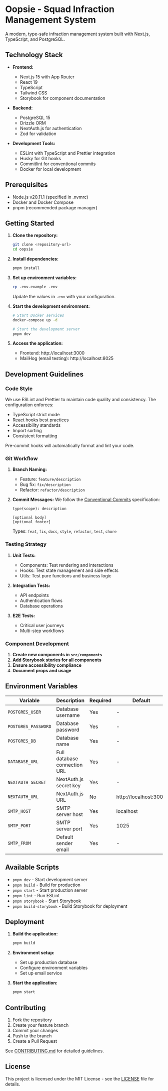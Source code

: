 # Oopsie - Squad Infraction Management System

A modern, type-safe infraction management system built with Next.js, TypeScript, and PostgreSQL.

## Technology Stack

- **Frontend:**

  - Next.js 15 with App Router
  - React 19
  - TypeScript
  - Tailwind CSS
  - Storybook for component documentation

- **Backend:**

  - PostgreSQL 15
  - Drizzle ORM
  - NextAuth.js for authentication
  - Zod for validation

- **Development Tools:**
  - ESLint with TypeScript and Prettier integration
  - Husky for Git hooks
  - Commitlint for conventional commits
  - Docker for local development

## Prerequisites

- Node.js v20.11.1 (specified in .nvmrc)
- Docker and Docker Compose
- pnpm (recommended package manager)

## Getting Started

1. **Clone the repository:**

   ```bash
   git clone <repository-url>
   cd oopsie
   ```

2. **Install dependencies:**

   ```bash
   pnpm install
   ```

3. **Set up environment variables:**

   ```bash
   cp .env.example .env
   ```

   Update the values in `.env` with your configuration.

4. **Start the development environment:**

   ```bash
   # Start Docker services
   docker-compose up -d

   # Start the development server
   pnpm dev
   ```

5. **Access the application:**
   - Frontend: http://localhost:3000
   - MailHog (email testing): http://localhost:8025

## Development Guidelines

### Code Style

We use ESLint and Prettier to maintain code quality and consistency. The configuration enforces:

- TypeScript strict mode
- React hooks best practices
- Accessibility standards
- Import sorting
- Consistent formatting

Pre-commit hooks will automatically format and lint your code.

### Git Workflow

1. **Branch Naming:**

   - Feature: `feature/description`
   - Bug fix: `fix/description`
   - Refactor: `refactor/description`

2. **Commit Messages:**
   We follow the [Conventional Commits](https://www.conventionalcommits.org/) specification:

   ```
   type(scope): description

   [optional body]
   [optional footer]
   ```

   Types: `feat`, `fix`, `docs`, `style`, `refactor`, `test`, `chore`

### Testing Strategy

1. **Unit Tests:**

   - Components: Test rendering and interactions
   - Hooks: Test state management and side effects
   - Utils: Test pure functions and business logic

2. **Integration Tests:**

   - API endpoints
   - Authentication flows
   - Database operations

3. **E2E Tests:**
   - Critical user journeys
   - Multi-step workflows

### Component Development

1. **Create new components in `src/components`**
2. **Add Storybook stories for all components**
3. **Ensure accessibility compliance**
4. **Document props and usage**

## Environment Variables

| Variable            | Description                  | Required | Default               |
| ------------------- | ---------------------------- | -------- | --------------------- |
| `POSTGRES_USER`     | Database username            | Yes      | -                     |
| `POSTGRES_PASSWORD` | Database password            | Yes      | -                     |
| `POSTGRES_DB`       | Database name                | Yes      | -                     |
| `DATABASE_URL`      | Full database connection URL | Yes      | -                     |
| `NEXTAUTH_SECRET`   | NextAuth.js secret key       | Yes      | -                     |
| `NEXTAUTH_URL`      | NextAuth.js URL              | No       | http://localhost:3000 |
| `SMTP_HOST`         | SMTP server host             | Yes      | localhost             |
| `SMTP_PORT`         | SMTP server port             | Yes      | 1025                  |
| `SMTP_FROM`         | Default sender email         | Yes      | -                     |

## Available Scripts

- `pnpm dev` - Start development server
- `pnpm build` - Build for production
- `pnpm start` - Start production server
- `pnpm lint` - Run ESLint
- `pnpm storybook` - Start Storybook
- `pnpm build-storybook` - Build Storybook for deployment

## Deployment

1. **Build the application:**

   ```bash
   pnpm build
   ```

2. **Environment setup:**

   - Set up production database
   - Configure environment variables
   - Set up email service

3. **Start the application:**
   ```bash
   pnpm start
   ```

## Contributing

1. Fork the repository
2. Create your feature branch
3. Commit your changes
4. Push to the branch
5. Create a Pull Request

See [CONTRIBUTING.md](CONTRIBUTING.md) for detailed guidelines.

## License

This project is licensed under the MIT License - see the [LICENSE](LICENSE) file for details.

